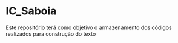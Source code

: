 # IC_Saboia
Este repositório terá como objetivo o armazenamento dos códigos realizados para construção do texto 
